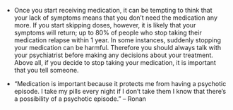 * Once you start receiving medication, it can be tempting to think
that your lack of symptoms means that you don’t need the medication
any more. If you start skipping doses, however, it is likely that your
symptoms will return; up to 80% of people who stop taking their
medication relapse within 1 year. In some instances, suddenly stopping
your medication can be harmful. Therefore you should always talk with
your psychiatrist before making any decisions about your treatment.
Above all, if you decide to stop taking your medication, it is
important that you tell someone.

* “Medication is important because it protects me from having a
psychotic episode. I take my pills every night if I don’t take them I
know that there’s a possibility of a psychotic episode.” – Ronan